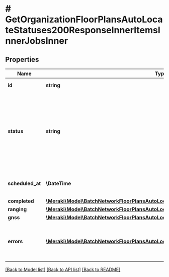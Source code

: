 # # GetOrganizationFloorPlansAutoLocateStatuses200ResponseInnerItemsInnerJobsInner

## Properties

Name | Type | Description | Notes
------------ | ------------- | ------------- | -------------
**id** | **string** | Auto locate job ID | [optional]
**status** | **string** | Auto locate job status. Possible values: &#39;scheduled&#39;, &#39;in progress&#39;, &#39;canceling&#39;, &#39;error&#39;, &#39;finished&#39;, &#39;published&#39;, &#39;canceled&#39; | [optional]
**scheduled_at** | **\DateTime** | Scheduled start time for auto locate job | [optional]
**completed** | [**\Meraki\Model\BatchNetworkFloorPlansAutoLocateJobs200ResponseJobsInnerCompleted**](BatchNetworkFloorPlansAutoLocateJobs200ResponseJobsInnerCompleted.md) |  | [optional]
**ranging** | [**\Meraki\Model\BatchNetworkFloorPlansAutoLocateJobs200ResponseJobsInnerRanging**](BatchNetworkFloorPlansAutoLocateJobs200ResponseJobsInnerRanging.md) |  | [optional]
**gnss** | [**\Meraki\Model\BatchNetworkFloorPlansAutoLocateJobs200ResponseJobsInnerGnss**](BatchNetworkFloorPlansAutoLocateJobs200ResponseJobsInnerGnss.md) |  | [optional]
**errors** | [**\Meraki\Model\BatchNetworkFloorPlansAutoLocateJobs200ResponseJobsInnerErrorsInner[]**](BatchNetworkFloorPlansAutoLocateJobs200ResponseJobsInnerErrorsInner.md) | List of errors that occurred during a failed run of auto locate | [optional]

[[Back to Model list]](../../README.md#models) [[Back to API list]](../../README.md#endpoints) [[Back to README]](../../README.md)
